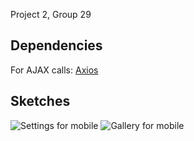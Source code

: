 Project 2, Group 29

## Dependencies
For AJAX calls: [Axios](https://github.com/axios/axios)

## Sketches
![Settings for mobile](https://user-images.githubusercontent.com/20125339/45034487-fdb5e600-b057-11e8-9cbd-25141f3cb853.png)
![Gallery for mobile](https://user-images.githubusercontent.com/20125339/45034489-fdb5e600-b057-11e8-9f82-a03879e4832e.png)
